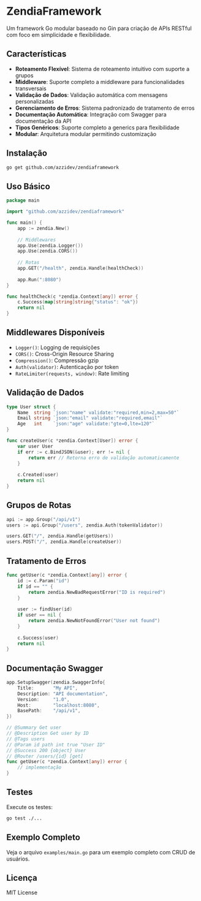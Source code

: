 # ZendiaFramework

Um framework Go modular baseado no Gin para criação de APIs RESTful com foco em simplicidade e flexibilidade.

## Características

- **Roteamento Flexível**: Sistema de roteamento intuitivo com suporte a grupos
- **Middleware**: Suporte completo a middleware para funcionalidades transversais
- **Validação de Dados**: Validação automática com mensagens personalizadas
- **Gerenciamento de Erros**: Sistema padronizado de tratamento de erros
- **Documentação Automática**: Integração com Swagger para documentação da API
- **Tipos Genéricos**: Suporte completo a generics para flexibilidade
- **Modular**: Arquitetura modular permitindo customização

## Instalação

```bash
go get github.com/azzidev/zendiaframework
```

## Uso Básico

```go
package main

import "github.com/azzidev/zendiaframework"

func main() {
    app := zendia.New()
    
    // Middlewares
    app.Use(zendia.Logger())
    app.Use(zendia.CORS())
    
    // Rotas
    app.GET("/health", zendia.Handle(healthCheck))
    
    app.Run(":8080")
}

func healthCheck(c *zendia.Context[any]) error {
    c.Success(map[string]string{"status": "ok"})
    return nil
}
```

## Middlewares Disponíveis

- `Logger()`: Logging de requisições
- `CORS()`: Cross-Origin Resource Sharing
- `Compression()`: Compressão gzip
- `Auth(validator)`: Autenticação por token
- `RateLimiter(requests, window)`: Rate limiting

## Validação de Dados

```go
type User struct {
    Name  string `json:"name" validate:"required,min=2,max=50"`
    Email string `json:"email" validate:"required,email"`
    Age   int    `json:"age" validate:"gte=0,lte=120"`
}

func createUser(c *zendia.Context[User]) error {
    var user User
    if err := c.BindJSON(&user); err != nil {
        return err // Retorna erro de validação automaticamente
    }
    
    c.Created(user)
    return nil
}
```

## Grupos de Rotas

```go
api := app.Group("/api/v1")
users := api.Group("/users", zendia.Auth(tokenValidator))

users.GET("/", zendia.Handle(getUsers))
users.POST("/", zendia.Handle(createUser))
```

## Tratamento de Erros

```go
func getUser(c *zendia.Context[any]) error {
    id := c.Param("id")
    if id == "" {
        return zendia.NewBadRequestError("ID is required")
    }
    
    user := findUser(id)
    if user == nil {
        return zendia.NewNotFoundError("User not found")
    }
    
    c.Success(user)
    return nil
}
```

## Documentação Swagger

```go
app.SetupSwagger(zendia.SwaggerInfo{
    Title:       "My API",
    Description: "API documentation",
    Version:     "1.0",
    Host:        "localhost:8080",
    BasePath:    "/api/v1",
})

// @Summary Get user
// @Description Get user by ID
// @Tags users
// @Param id path int true "User ID"
// @Success 200 {object} User
// @Router /users/{id} [get]
func getUser(c *zendia.Context[any]) error {
    // implementação
}
```

## Testes

Execute os testes:

```bash
go test ./...
```

## Exemplo Completo

Veja o arquivo `examples/main.go` para um exemplo completo com CRUD de usuários.

## Licença

MIT License